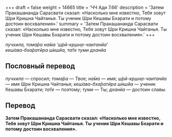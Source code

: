 +++
draft = false
weight = 14665
title = 'ЧЧ Ади 7.66'
description = 'Затем Пракашананда Сарасвати сказал: «Насколько мне известно, Тебя зовут Шри Кришна Чайтанья. Ты ученик Шри Кешавы Бхарати и потому достоин восхваления».'
summary = 'Затем Пракашананда Сарасвати сказал: «Насколько мне известно, Тебя зовут Шри Кришна Чайтанья. Ты ученик Шри Кешавы Бхарати и потому достоин восхваления».'
+++

_пучхила, тома̄ра на̄ма ‘ш́рӣ-кр̣шн̣а-чаитанйа’  
кеш́ава-бха̄ратӣра ш́ишйа, та̄те туми дханйа_

## Пословный перевод

_пучхила_ — спросил; _тома̄ра_ — Твое; _на̄ма_ — имя; _ш́рӣ_\-_кр̣шн̣а_\-_чаитанйа_ — имя Шри Кришна Чайтанья; _кеш́ава_\-_бха̄ратӣра_ _ш́ишйа_ — ученик Кешавы Бхарати; _та̄те_ — поэтому; _туми_ — Ты; _дханйа_ — достоин славы.

## Перевод

**Затем Пракашананда Сарасвати сказал: «Насколько мне известно, Тебя зовут Шри Кришна Чайтанья. Ты ученик Шри Кешавы Бхарати и потому достоин восхваления».**

